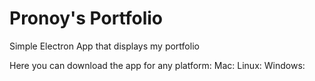 # Pronoy's Portfolio
Simple Electron App that displays my portfolio

Here you can download the app for any platform:
Mac:
Linux:
Windows:
